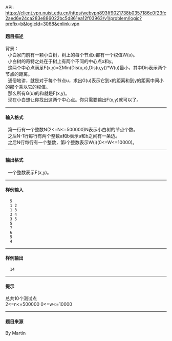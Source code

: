 API: https://client.vpn.nuist.edu.cn/https/webvpn893ff9021738b0357186c0f23fc2aed6e24ca283e886022bc5d861ea12f03963/v1/problem/logic?prefix=b&logicId=3068&enlink-vpn

#### 题目描述

背景：  
  小白家门前有一颗小白树，树上的每个节点u都有一个权值W(u)。  
  小白树的奇特之处在于树上有两个不同的中心点x和y。  
  这两个中心点满足F(x,y)=ΣMin(Dis(u,x),Dis(u,y))\*W(u)最小，其中Dis表示两个节点的距离。  
  通俗地讲，就是对于每个节点u，求出G(u)表示它到x的距离和到y的距离中间小的那个乘以它的权值。  
  那么所有G(u)的和就是F(x,y)。  
  现在小白想让你找出这两个中心点。你只需要输出F(x,y)就可以了。  

---

#### 输入格式

  第一行有一个整数N(2<=N<=500000)N表示小白树的节点个数。  
  之后N-1行每行有两个整数a和b表示a和b之间有一条边。  
  之后N行每行有一个整数，第i个整数表示W(i)(0<=W<=10000)。  

---

#### 输出格式

  
  一个整数表示F(x,y)。  

---

#### 样例输入
```
  5
  1 2
  1 3
  3 4
  3 5
  5
  7
  6
  5
  4

```

---

#### 样例输出
```
  14
```

---

#### 提示

总共10个测试点  
2<=n<=500000 0<=w<=10000

---

#### 题目来源

By Martin